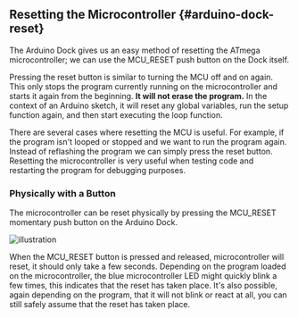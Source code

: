 ## Resetting the Microcontroller {#arduino-dock-reset}

The Arduino Dock gives us an easy method of resetting the ATmega microcontroller; we can use the MCU_RESET push button on the Dock itself.

Pressing the reset button is similar to turning the MCU off and on again. This only stops the program currently running on the microcontroller and starts it again from the beginning. **It will not erase the program.** In the context of an Arduino sketch, it will reset any global variables, run the setup function again, and then start executing the loop function.

There are several cases where resetting the MCU is useful. For example, if the program isn't looped or stopped and we want to run the program again. Instead of reflashing the program we can simply press the reset button. Resetting the microcontroller is very useful when testing code and restarting the program for debugging purposes.

### Physically with a Button

The microcontroller can be reset physically by pressing the MCU_RESET momentary push button on the Arduino Dock.

![illustration](https://raw.githubusercontent.com/OnionIoT/Onion-Docs/master/Omega2/Documentation/Hardware-Overview/img/arduino-dock-illustration.png)

When the MCU_RESET button is pressed and released, microcontroller will reset, it should only take a few seconds. Depending on the program loaded on the microcontroller, the blue microcontroller LED might quickly blink a few times, this indicates that the reset has taken place. It's also possible, again depending on the program, that it will not blink or react at all, you can still safely assume that the reset has taken place.



<!-- ### Virtually with Software

// TODO: write this when actually implemented in software

// using the `arduino-dock reset` Command

// explanation: the Omega's GPIO19 can control the microcontroller reset circuit, and that is precisely what the command does
// include a link back to the arduino dock 2 hardware article
// TODO: LAZAR to provide more info -->
